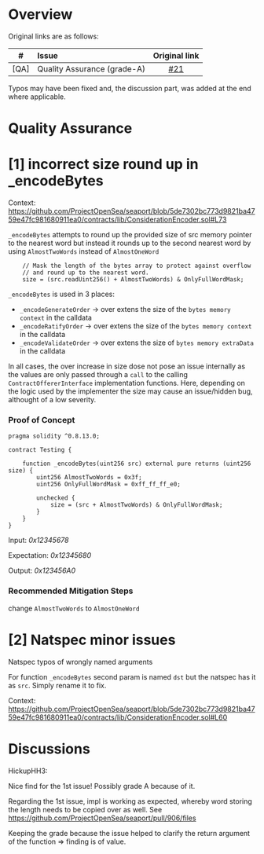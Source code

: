 # Overview

Original links are as follows: 

|#|Issue|Original link|
|-|:-|:-:|
| [QA] | Quality Assurance (grade-A) | [#21](https://github.com/code-423n4/2023-01-opensea-findings/issues/21) |


Typos may have been fixed and, the discussion part, was added at the end where applicable.

# Quality Assurance

# [1] incorrect size round up in _encodeBytes

Context: https://github.com/ProjectOpenSea/seaport/blob/5de7302bc773d9821ba4759e47fc981680911ea0/contracts/lib/ConsiderationEncoder.sol#L73

`_encodeBytes` attempts to round up the provided size of src memory pointer to the nearest word but instead it rounds up to the second nearest word by using `AlmostTwoWords` instead of `AlmostOneWord`

```
    // Mask the length of the bytes array to protect against overflow
    // and round up to the nearest word.
    size = (src.readUint256() + AlmostTwoWords) & OnlyFullWordMask;
```

`_encodeBytes` is used in 3 places:
- `_encodeGenerateOrder` ->  over extens the size of the `bytes memory context` in the calldata
- `_encodeRatifyOrder` -> over extens the size of the `bytes memory context` in the calldata
- `_encodeValidateOrder` -> over extens the size of `bytes memory extraData` in the calldata

In all cases, the over increase in size dose not pose an issue internally as the values are only passed through a `call` to the calling `ContractOffererInterface` implementation functions. Here, depending on the logic used by the implementer the size may cause an issue/hidden bug, althought of a low severity.

### Proof of Concept

```
pragma solidity ^0.8.13.0;

contract Testing {

    function _encodeBytes(uint256 src) external pure returns (uint256 size) {
        uint256 AlmostTwoWords = 0x3f;
        uint256 OnlyFullWordMask = 0xff_ff_ff_e0;

        unchecked {
            size = (src + AlmostTwoWords) & OnlyFullWordMask;
        }
    }
}
```

Input: *0x12345678*

Expectation: *0x12345680*

Output: *0x123456A0*

### Recommended Mitigation Steps
change `AlmostTwoWords` to `AlmostOneWord`

# [2] Natspec minor issues

Natspec typos of wrongly named arguments

For function `_encodeBytes` second param is named `dst` but the natspec has it as `src`. Simply rename it to fix.

Context: https://github.com/ProjectOpenSea/seaport/blob/5de7302bc773d9821ba4759e47fc981680911ea0/contracts/lib/ConsiderationEncoder.sol#L60


# Discussions

HickupHH3: 

Nice find for the 1st issue! Possibly grade A because of it.

Regarding the 1st issue, impl is working as expected, whereby word storing the length needs to be copied over as well. See https://github.com/ProjectOpenSea/seaport/pull/906/files

Keeping the grade because the issue helped to clarify the return argument of the function => finding is of value.